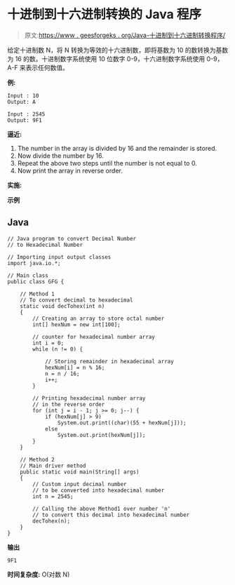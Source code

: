 # 十进制到十六进制转换的 Java 程序

> 原文:[https://www . geesforgeks . org/Java-十进制到十六进制转换程序/](https://www.geeksforgeeks.org/java-program-for-decimal-to-hexadecimal-conversion/)

给定十进制数 N，将 N 转换为等效的十六进制数，即将基数为 10 的数转换为基数为 16 的数。十进制数字系统使用 10 位数字 0-9，十六进制数字系统使用 0-9，A-F 来表示任何数值。

**例:**

```
Input : 10
Output: A

Input : 2545
Output: 9F1
```

**逼近:**

1.  The number in the array is divided by 16 and the remainder is stored.
2.  Now divide the number by 16.
3.  Repeat the above two steps until the number is not equal to 0.
4.  Now print the array in reverse order.

**实施:**

**示例**

## Java

```
// Java program to convert Decimal Number
// to Hexadecimal Number

// Importing input output classes
import java.io.*;

// Main class
public class GFG {

    // Method 1
    // To convert decimal to hexadecimal
    static void decTohex(int n)
    {
        // Creating an array to store octal number
        int[] hexNum = new int[100];

        // counter for hexadecimal number array
        int i = 0;
        while (n != 0) {

            // Storing remainder in hexadecimal array
            hexNum[i] = n % 16;
            n = n / 16;
            i++;
        }

        // Printing hexadecimal number array
        // in the reverse order
        for (int j = i - 1; j >= 0; j--) {
            if (hexNum[j] > 9)
                System.out.print((char)(55 + hexNum[j]));
            else
                System.out.print(hexNum[j]);
        }
    }

    // Method 2
    // Main driver method
    public static void main(String[] args)
    {
        // Custom input decimal number
        // to be converted into hexadecimal number
        int n = 2545;

        // Calling the above Method1 over number 'n'
        // to convert this decimal into hexadecimal number
        decTohex(n);
    }
}
```

**输出**

```
9F1
```

**时间复杂度:** O(对数 N)